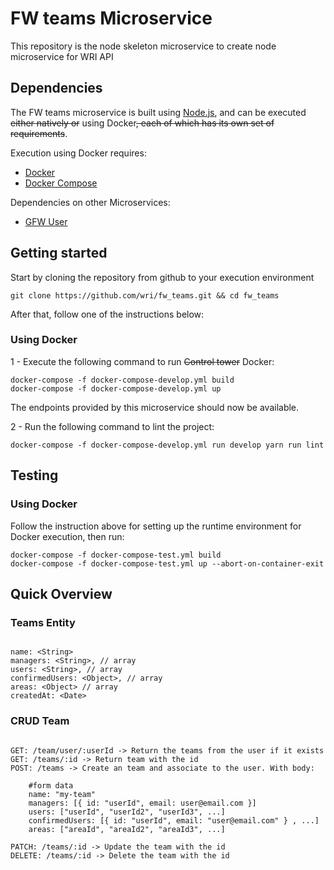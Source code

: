 # FW teams Microservice

This repository is the node skeleton microservice to create node microservice for WRI API

## Dependencies

The FW teams microservice is built using [Node.js](https://nodejs.org/en/), and can be executed ~~either natively or~~ using Docker~~, each of which has its own set of requirements~~.

Execution using Docker requires:
- [Docker](https://www.docker.com/)
- [Docker Compose](https://docs.docker.com/compose/)

Dependencies on other Microservices:
- [GFW User](https://github.com/gfw-api/gfw-user-api/)

## Getting started

Start by cloning the repository from github to your execution environment

```
git clone https://github.com/wri/fw_teams.git && cd fw_teams
```

After that, follow one of the instructions below:

### Using Docker

1 - Execute the following command to run ~~Control tower~~ Docker:

```shell
docker-compose -f docker-compose-develop.yml build
docker-compose -f docker-compose-develop.yml up
```

The endpoints provided by this microservice should now be available.

2 - Run the following command to lint the project:

```shell
docker-compose -f docker-compose-develop.yml run develop yarn run lint
```

## Testing

### Using Docker

Follow the instruction above for setting up the runtime environment for Docker execution, then run:
```shell
docker-compose -f docker-compose-test.yml build
docker-compose -f docker-compose-test.yml up --abort-on-container-exit
```

## Quick Overview

### Teams Entity

```

name: <String>
managers: <String>, // array
users: <String>, // array
confirmedUsers: <Object>, // array
areas: <Object> // array
createdAt: <Date>

```

### CRUD Team

```

GET: /team/user/:userId -> Return the teams from the user if it exists
GET: /teams/:id -> Return team with the id
POST: /teams -> Create an team and associate to the user. With body:

    #form data
    name: "my-team"
    managers: [{ id: "userId", email: user@email.com }]
    users: ["userId", "userId2", "userId3", ...]
    confirmedUsers: [{ id: "userId", email: "user@email.com" } , ...]
    areas: ["areaId", "areaId2", "areaId3", ...]

PATCH: /teams/:id -> Update the team with the id
DELETE: /teams/:id -> Delete the team with the id

```
